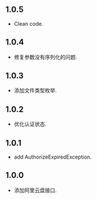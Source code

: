## 1.0.5

- Clean code.

## 1.0.4

- 修复参数没有序列化的问题.

## 1.0.3

- 添加文件类型枚举.

## 1.0.2

- 优化认证状态.
 
## 1.0.1

- add AuthorizeExpiredException.

## 1.0.0

- 添加阿里云盘接口.
